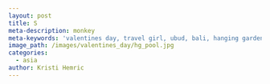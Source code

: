 ```yaml
---
layout: post
title: S
meta-description: monkey
meta-keywords: 'valentines day, travel girl, ubud, bali, hanging gardens,'
image_path: /images/valentines_day/hg_pool.jpg
categories:
  - asia
author: Kristi Hemric
---
```

